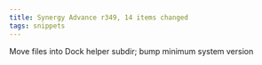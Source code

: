 ```yaml
---
title: Synergy Advance r349, 14 items changed
tags: snippets
---
```


Move files into Dock helper subdir; bump minimum system version
